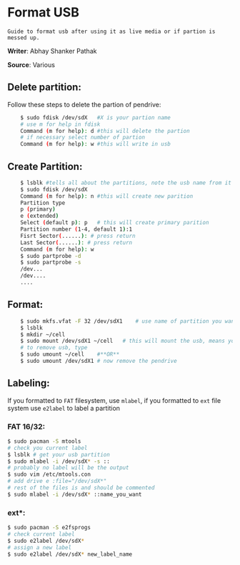 # Format USB

`Guide to format usb after using it as live media or if partion is messed up.`

**Writer**: Abhay Shanker Pathak

**Source**: Various

## Delete partition:

Follow these steps to delete the partion of pendrive:
```sh
	$ sudo fdisk /dev/sdX	#X is your partion name
	# use m for help in fdisk
	Command (m for help): d	#this will delete the partion
	# if necessary select number of partion
	Command (m for help): w	#this will write in usb
```

## Create Partition:

```sh
	$ lsblk	#tells all about the partitions, note the usb name from it
	$ sudo fdisk /dev/sdX
	Command (m for help): n	#this will create new parition
	Partition type
	p (primary)
	e (extended)
	Select (default p): p	# this will create primary parition
	Partition number (1-4, default 1):1
	Fisrt Sector(......): # press return
	Last Sector(......): # press return
	Command (m for help): w
	$ sudo partprobe -d
	$ sudo partprobe -s
	/dev...
	/dev....
	....
```

## Format:

```sh
	$ sudo mkfs.vfat -F 32 /dev/sdX1	# use name of partition you want to format
	$ lsblk
	$ mkdir ~/cell
	$ sudo mount /dev/sdX1 ~/cell	# this will mount the usb, means you can now access usb from this folder.
	# to remove usb, type
	$ sudo umount ~/cell	#**OR**
	$ sudo umount /dev/sdX1	# now remove the pendrive
```

## Labeling:

If you formatted to `FAT` filesystem, use `mlabel`, if you formatted to `ext` file system use `e2label` to label a partition

### FAT 16/32:

```sh
$ sudo pacman -S mtools
# check you current label
$ lsblk	# get your usb partition
$ sudo mlabel -i /dev/sdX* -s ::
# probably no label will be the output
$ sudo vim /etc/mtools.con
# add drive e :file="/dev/sdX*"
# rest of the files is and should be commented
$ sudo mlabel -i /dev/sdX* ::name_you_want
```

### ext*:

```sh
$ sudo pacman -S e2fsprogs
# check current label
$ sudo e2label /dev/sdX*
# assign a new label
$ sudo e2label /dev/sdX* new_label_name
```
